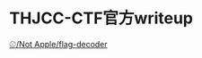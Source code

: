 # THJCC-CTF官方writeup
[⚾/Not Apple/flag-decoder](https://flydragonw.github.io/posts/thjcc_writeup "link")
  
